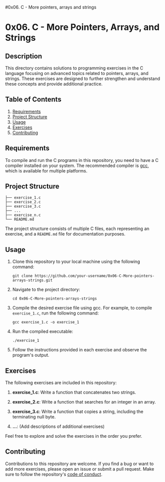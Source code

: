 #0x06. C - More pointers, arrays and strings

# 0x06. C - More Pointers, Arrays, and Strings

## Description
This directory contains solutions to programming exercises in the C language focusing on advanced topics related to pointers, arrays, and strings. These exercises are designed to further strengthen and  understand these concepts and provide additional practice.

## Table of Contents
1. [Requirements](#requirements)
2. [Project Structure](#project-structure)
3. [Usage](#usage)
4. [Exercises](#exercises)
5. [Contributing](#contributing)


## Requirements
To compile and run the C programs in this repository, you need to have a C compiler installed on your system. The recommended compiler is [gcc](https://gcc.gnu.org/), which is available for multiple platforms.

## Project Structure
```
├── exercise_1.c
├── exercise_2.c
├── exercise_3.c
├── ...
├── exercise_n.c
└── README.md
```
The project structure consists of multiple C files, each representing an exercise, and a `README.md` file for documentation purposes.

## Usage
1. Clone this repository to your local machine using the following command:
   ```
   git clone https://github.com/your-username/0x06-C-More-pointers-arrays-strings.git
   ```

2. Navigate to the project directory:
   ```
   cd 0x06-C-More-pointers-arrays-strings
   ```

3. Compile the desired exercise file using gcc. For example, to compile `exercise_1.c`, run the following command:
   ```
   gcc exercise_1.c -o exercise_1
   ```

4. Run the compiled executable:
   ```
   ./exercise_1
   ```

5. Follow the instructions provided in each exercise and observe the program's output.

## Exercises
The following exercises are included in this repository:

1. **exercise_1.c**: Write a function that concatenates two strings.

2. **exercise_2.c**: Write a function that searches for an integer in an array.

3. **exercise_3.c**: Write a function that copies a string, including the terminating null byte.

4. **...**: (Add descriptions of additional exercises)

Feel free to explore and solve the exercises in the order you prefer.

## Contributing
Contributions to this repository are welcome. If you find a bug or want to add more exercises, please open an issue or submit a pull request. Make sure to follow the repository's [code of conduct](CODE_OF_CONDUCT.md).

